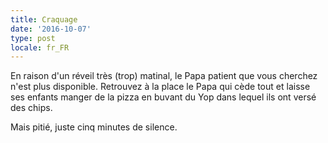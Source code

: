 ```yaml
---
title: Craquage
date: '2016-10-07'
type: post
locale: fr_FR
---
```


En raison d'un réveil très (trop) matinal, le Papa patient que vous cherchez n'est plus disponible. Retrouvez à la place le Papa qui cède tout et laisse ses enfants manger de la pizza en buvant du Yop dans lequel ils ont versé des chips.

Mais pitié, juste cinq minutes de silence.

